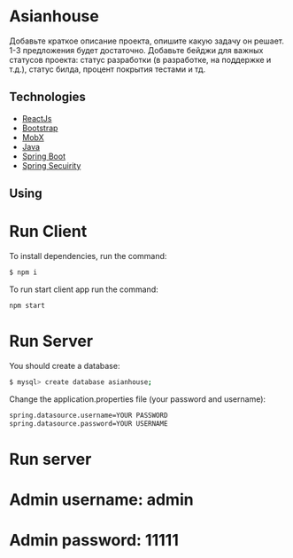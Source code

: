 # Asianhouse
Добавьте краткое описание проекта, опишите какую задачу он решает. 1-3 предложения будет достаточно. Добавьте бейджи для важных статусов проекта: статус разработки (в разработке, на поддержке и т.д.), статус билда, процент покрытия тестами и тд.

## Technologies
- [ReactJs](https://www.gatsbyjs.com/)
- [Bootstrap](https://www.typescriptlang.org/)
- [MobX](https://www.typescriptlang.org/)
- [Java](https://www.typescriptlang.org/)
- [Spring Boot](https://www.typescriptlang.org/)
- [Spring Secuirity](https://www.typescriptlang.org/)


## Using

# Run Client
To install dependencies, run the command:
```sh
$ npm i
```
To run start client app run the command:
```sh
npm start
```

# Run Server
You should create a database:
```sh
$ mysql> create database asianhouse;
```
Change the application.properties file (your password and username):
```sh
spring.datasource.username=YOUR PASSWORD
spring.datasource.password=YOUR USERNAME
```
# Run server

# Admin username: admin
# Admin password: 11111
